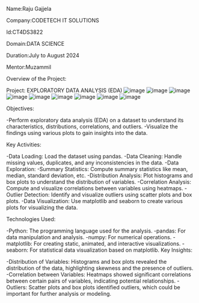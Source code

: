 Name:Raju Gajjela

Company:CODETECH IT SOLUTIONS

Id:CT4DS3822

Domain:DATA SCIENCE

Duration:July to August 2024

Mentor:Muzammil

Overview of the Project:

Project: EXPLORATORY DATA ANALYSIS (EDA)
![image](https://github.com/user-attachments/assets/e48c5b1f-ddb3-4d33-9942-e876adf28002)
![image](https://github.com/user-attachments/assets/89ae9fa2-2acc-47df-8cba-db7a72e8cb0c)
![image](https://github.com/user-attachments/assets/fb56d3b8-3a7c-4815-a688-9006cd3cb919)
![image](https://github.com/user-attachments/assets/33169162-325b-41d5-9a0b-cf09979a2020)
![image](https://github.com/user-attachments/assets/34a19186-c07d-4afa-8438-0ae062e05984)
![image](https://github.com/user-attachments/assets/91001ee9-045f-4884-bc5e-a9ebe8bc3cc6)
![image](https://github.com/user-attachments/assets/7d6a3c54-aa07-4272-bfcb-0d1b2104155e)
![image](https://github.com/user-attachments/assets/b75f899f-e5ed-4da0-8518-434680410153)
![image](https://github.com/user-attachments/assets/887fcdd3-82bd-4a1a-b34a-c9a78f590732)

Objectives:

  -Perform exploratory data analysis (EDA) on a dataset to understand its characteristics, distributions, correlations, and outliers.
  -Visualize the findings using various plots to gain insights into the data.
  
Key Activities:

  -Data Loading: Load the dataset using pandas.
  -Data Cleaning: Handle missing values, duplicates, and any inconsistencies in the data.
  -Data Exploration:
  -Summary Statistics: Compute summary statistics like mean, median, standard deviation, etc.
  -Distribution Analysis: Plot histograms and box plots to understand the distribution of variables.
  -Correlation Analysis: Compute and visualize correlations between variables using heatmaps.
  -Outlier Detection: Identify and visualize outliers using scatter plots and box plots.
  -Data Visualization: Use matplotlib and seaborn to create various plots for visualizing the data.

Technologies Used:

  -Python: The programming language used for the analysis.
  -pandas: For data manipulation and analysis.
  -numpy: For numerical operations.
  -matplotlib: For creating static, animated, and interactive visualizations.
  -seaborn: For statistical data visualization based on matplotlib.
Key Insights:

  -Distribution of Variables: Histograms and box plots revealed the distribution of the data, highlighting skewness and the presence of outliers.
  -Correlation between Variables: Heatmaps showed significant correlations between certain pairs of variables, indicating potential relationships.
  -Outliers: Scatter plots and box plots identified outliers, which could be important for further analysis or modeling.
